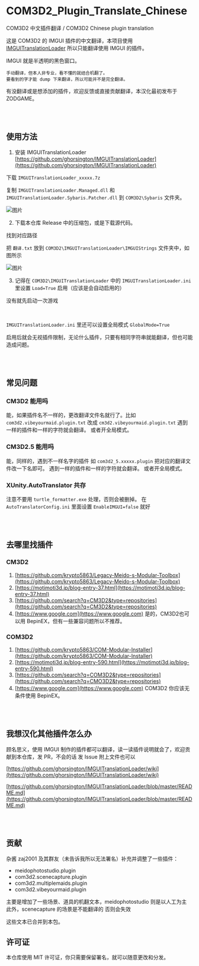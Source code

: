 # COM3D2_Plugin_Translate_Chinese
COM3D2 中文插件翻译 / COM3D2 Chinese plugin translation


这是 COM3D2 的 IMGUI 插件的中文翻译，本项目使用 [IMGUITranslationLoader](https://github.com/ghorsington/IMGUITranslationLoader) 所以只能翻译使用 IMGUI 的插件。

IMGUI 就是半透明的黑色窗口。

```
手动翻译，但本人非专业，看不懂的就结合机翻了。
要看到的字才能 dump 下来翻译，所以可能并不是完全翻译。
```

有没翻译或是想添加的插件，欢迎反馈或直接贡献翻译，本汉化最初发布于 ZODGAME。

<br>
<br>

## 使用方法

1. 安装 IMGUITranslationLoader
[https://github.com/ghorsington/IMGUITranslationLoader](https://github.com/ghorsington/IMGUITranslationLoader)

下载 `IMGUITranslationLoader_xxxxx.7z`

复制 `IMGUITranslationLoader.Managed.dll` 和 `IMGUITranslationLoader.Sybaris.Patcher.dll` 到 `COM3D2\Sybaris` 文件夹。

![图片](https://github.com/user-attachments/assets/5f91581c-30e8-4a6e-9fb7-7112fe33a9cf)


2. 下载本仓库 Release 中的压缩包，或是下载源代码。

找到对应路径

把 `翻译.txt` 放到 `COM3D2\IMGUITranslationLoader\IMGUIStrings` 文件夹中，如图所示

![图片](https://github.com/user-attachments/assets/a0f0a057-47ed-42d1-ac3e-90668b48cb01)

3. 记得在 `COM3D2\IMGUITranslationLoader` 中的 `IMGUITranslationLoader.ini` 里设置 `Load=True` 启用（应该是会自动启用的）

没有就先启动一次游戏

<br>

`IMGUITranslationLoader.ini` 里还可以设置全局模式 `GlobalMode=True`

启用后就会无视插件限制，无论什么插件，只要有相同字符串就能翻译，但也可能造成问题。

<br>
<br>

## 常见问题

### CM3D2 能用吗
能，如果插件名不一样的，更改翻译文件名就行了。比如 `com3d2.vibeyourmaid.plugin.txt` 改成 `cm3d2.vibeyourmaid.plugin.txt`
遇到一样的插件和一样的字符就会翻译。
或者开全局模式。


### CM3D2.5 能用吗
能，同样的，遇到不一样名字的插件 如 `com3d2_5.xxxxx.plugin` 把对应的翻译文件改一下名即可。
遇到一样的插件和一样的字符就会翻译。
或者开全局模式。


### XUnity.AutoTranslator 共存
注意不要用 `turtle_formatter.exe` 处理，否则会被删掉。
在 `AutoTranslatorConfig.ini` 里面设置 `EnableIMGUI=false` 就好

<br>
<br>

## 去哪里找插件

### CM3D2
1. [https://github.com/krypto5863/Legacy-Meido-s-Modular-Toolbox](https://github.com/krypto5863/Legacy-Meido-s-Modular-Toolbox)
2. [https://motimoti3d.jp/blog-entry-37.html](https://motimoti3d.jp/blog-entry-37.html)
3. [https://github.com/search?q=CM3D2&type=repositories](https://github.com/search?q=CM3D2&type=repositories)
4. [https://www.google.com](https://www.google.com)
是的，CM3D2也可以用 BepinEX，但有一些兼容问题所以不推荐。

### COM3D2
1. [https://github.com/krypto5863/COM-Modular-Installer](https://github.com/krypto5863/COM-Modular-Installer)
2. [https://motimoti3d.jp/blog-entry-590.html](https://motimoti3d.jp/blog-entry-590.html)
3. [https://github.com/search?q=COM3D2&type=repositories](https://github.com/search?q=CMO3D2&type=repositories)
4. [https://www.google.com](https://www.google.com)
COM3D2 你应该无条件使用 BepinEX。

<br>
<br>

## 我想汉化其他插件怎么办
顾名思义，使用 IMGUI 制作的插件都可以翻译，读一读插件说明就会了，欢迎贡献到本仓库，发 PR，不会的话 发 Issue 附上文件也可以

[https://github.com/ghorsington/IMGUITranslationLoader/wiki](https://github.com/ghorsington/IMGUITranslationLoader/wiki)

[https://github.com/ghorsington/IMGUITranslationLoader/blob/master/README.md](https://github.com/ghorsington/IMGUITranslationLoader/blob/master/README.md)

<br>
<br>

## 贡献

杂酱 zaj2001 及其群友（未告诉我所以无法署名）补充并调整了一些插件：
 - meidophotostudio.plugin      
 - com3d2.scenecapture.plugin   
 - com3d2.multiplemaids.plugin    
 - com3d2.vibeyourmaid.plugin

主要是增加了一些场景、道具的机翻文本，meidophotostudio 则是以人工为主 此外，scenecapture 的场景是不能翻译的 否则会失效

这些文本已合并到本包。

## 许可证

本仓库使用 MIT 许可证，你只需要保留署名，就可以随意更改和分发。

